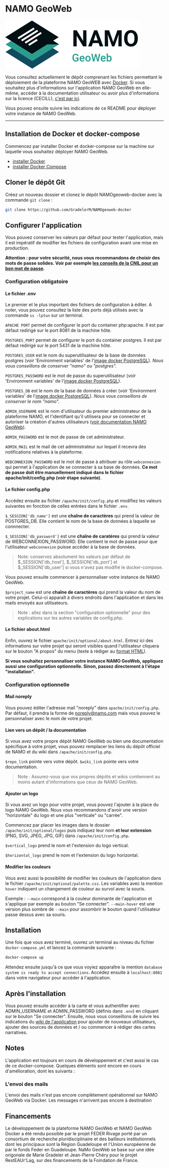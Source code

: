 # NAMO GeoWeb

![Logo horizontal NAMO](apache/init/optional/logos/horizontalNAMO.svg)

Vous consultez actuellement le dépôt comprenant les fichiers permettant le déploiement de la plateforme NAMO GeoWEB avec [Docker](https://www.docker.com/). Si vous souhaitez plus d'informations sur l'application NAMO GeoWeb en elle-même, accéder à la documentation utilisateur ou avoir plus d'informations sur la licence (CECILL), [c'est par ici](https://github.com/GradelerM/NAMOgeoweb).

Vous pouvez ensuite suivre les indications de ce README pour déployer votre instance de NAMO GeoWeb.

---

## Installation de Docker et docker-compose

Commencez par installer Docker et docker-compose sur la machine sur laquelle vous souhaitez déployer NAMO GeoWeb.

* [installer Docker](https://docs.docker.com/get-docker/)
* [installer Docker Compose](https://docs.docker.com/compose/install/)

## Cloner le dépôt Git

Créez un nouveau dossier et clonez le dépôt NAMOgeoweb-docker avec la commande `git clone` :

```bash
git clone https://github.com/GradelerM/NAMOgeoweb-docker
```

## Configurer l'application

Vous pouvez conserver les valeurs par défaut pour tester l'application, mais il est impératif de modifier les fichiers de configuration avant une mise en production.

**Attention : pour votre sécurité, nous vous recommandons de choisir des mots de passe solides. Voir par exemple [les conseils de la CNIL pour un bon mot de passe](https://www.cnil.fr/fr/les-conseils-de-la-cnil-pour-un-bon-mot-de-passe).**

### Configuration obligatoire

#### Le fichier .env

Le premier et le plus important des fichiers de configuration à éditer. A noter, vous pouvez consultez la liste des ports déjà utilisés avec la commande `ss -lptun` sur un terminal.

`APACHE PORT` permet de configurer le port du container php:apache. Il est par défaut redirigé sur le port 8081 de la machine hôte.

`POSTGRES_PORT` permet de configurer le port du container postgres. Il est par défaut redirigé sur le port 5431 de la machine hôte.

`POSTGRES_USER` est le nom du superutilisateur de la base de données postgres (voir 'Environment variables' de l'[image docker PostgreSQL](https://hub.docker.com/_/postgres/)). _Nous vous conseillons de conserver "namo" ou "postgres"._

`POSTGRES_PASSWORD` est le mot de passe du superutilisateur (voir 'Environment variables' de l'[image docker PostgreSQL](https://hub.docker.com/_/postgres/)).

`POSTGRES_DB` est le nom de la base de données à créer (voir 'Environment variables' de l'[image docker PostgreSQL](https://hub.docker.com/_/postgres/)). _Nous vous conseillons de conserver le nom "namo"._

`ADMIN_USERNAME` est le nom d'utilisateur du premier administrateur de la plateforme NAMO, et l'identifiant qu'il utilisera pour se connecter et autoriser la création d'autres utilisateurs ([voir documentation NAMO GeoWeb](https://github.com/GradelerM/NAMOgeoweb/wiki/Administrator-interface)).

`ADMIN_PASSWORD` est le mot de passe de cet administrateur.

`ADMIN_MAIL` est le mail de cet administrateur sur lequel il recevra des notifications relatives à la plateforme.

`WEBCONNEXION_PASSWORD` est le mot de passe à attribuer au rôle `webconnexion` qui permet à l'application de se connecter à sa base de données. **Ce mot de passe doit être manuellement indiqué dans le fichier apache/init/config.php (voir étape suivante)**.

#### Le fichier config.php

Accédez ensuite au fichier `/apache/init/config.php` et modifiez les valeurs suivantes en fonction de celles entrées dans le fichier `.env`.

`$_SESSION['db_name']` est une **chaîne de caractères** qui prend la valeur de POSTGRES_DB. Elle contient le nom de la base de données à laquelle se connnecter.

`$_SESSION['db_password']` est une **chaîne de caratères** qui prend la valeur de WEBCONNEXION_PASSWORD. Elle contient le mot de passe pour que l'utilisateur `webconnexion` puisse accéder à la base de données.

> Note: conservez absolument les valeurs par défaut de $_SESSION['db_host'],  $_SESSION['db_port'] et $_SESSION['db_user'] si vous n'avez pas modifié le docker-compose.

Vous pouvez ensuite commencer à personnaliser votre instance de NAMO GeoWeb.

`$project_name` est une **chaîne de caractères** qui prend la valeur du nom de votre projet. Celui-ci apparaît à divers endroits dans l'application et dans les mails envoyés aux utilisateurs.

> Note : allez dans la section "configuration optionnelle" pour des explications sur les autres variables de config.php.

#### Le fichier about.html

Enfin, ouvrez le fichier `apache/init/optional/about.html`. Entrez ici des informations sur votre projet qui seront visibles quand l'utilisateur cliquera sur le bouton "A propos" du menu (texte à rédiger au [format HTML](https://w3tutoriels.com/html/html-formatage-texte/)).

**Si vous souhaitez personnaliser votre instance NAMO GeoWeb, appliquez aussi une configuration optionnelle. Sinon, passez directement à l'étape "installation".**

### Configuration optionnelle

#### Mail noreply

Vous pouvez éditer l'adresse mail "noreply" dans `apache/init/config.php`. Par défaut, il prendra la forme de noreply@namo.com mais vous pouvez le personnaliser avec le nom de votre projet.

#### Lien vers un dépôt / la documentation

Si vous avez votre propre dépôt NAMO GeoWeb ou bien une documentation spécifique à votre projet, vous pouvez remplacer les liens du dépôt officiel de NAMO et du wiki dans `/apache/init/config.php`.

`$repo_link` pointe vers votre dépôt.
`$wiki_link` pointe vers votre documentation.

> Note : Assurez-vous que vos propres dépôts et wikis contiennent au moins autant d'informations que ceux de NAMO GeoWeb.

#### Ajouter un logo

Si vous avez un logo pour votre projet, vous pouvez l'ajouter à la place du logo NAMO GeoWeb. Nous vous recommandons d'avoir une version "horizontale" du logo et une plus "verticale" ou "carrée".

Commencez par placer les images dans le dossier `/apache/init/optional/logos` puis indiquez leur nom **et leur extension** (PNG, SVG, JPEG, JPG, GIF) dans `/apache/init/config.php`.

`$vertical_logo` prend le nom et l'extension du logo vertical.

`$horizontal_logo` prend le nom et l'extension du logo horizontal.

#### Modifier les couleurs

Vous avez aussi la possibilité de modifier les couleurs de l'application dans le fichier `/apache/init/optional/palette.css`. Les variables avec la mention `hover` indiquent un changement de couleur au survol avec la souris.

Exemple : `--main` correspond à la couleur dominante de l'application et s'applique par exemple au bouton "Se connecter". `--main-hover` est une version plus sombre de `--main` pour assombrir le bouton quand l'utilisateur passe dessus avec sa souris.

## Installation

Une fois que vous avez terminé, ouvrez un terminal au niveau du fichier `docker-compose.yml` et lancez la commande suivante :

```bash
docker-compose up
```

Attendez ensuite jusqu'à ce que vous voyiez apparaître la mention `database system is ready to accept connections`. Accédez ensuite à `localhost:8081` dans votre navigateur pour accéder à l'application.

## Après l'installation

Vous pouvez ensuite accéder à la carte et vous authentifier avec ADMIN_USERNAME et ADMIN_PASSWORD (définis dans `.env`) en cliquant sur le bouton "Se connecter". Ensuite, nous vous conseillons de suivre les indications du [wiki de l'application](https://github.com/GradelerM/NAMOgeoweb/wiki) pour ajouter de nouveaux utilisateurs, ajouter des sources de données et / ou commencer à rédiger des cartes narratives.

## Notes

L'application est toujours en cours de développement et c'est aussi le cas de ce docker-compose. Quelques éléments sont encore en cours d'amélioration, dont les suivants :

### L'envoi des mails

L'envoi des mails n'est pas encore complètement opérationnel sur NAMO GeoWeb via Docker. Les messages n'arrivent pas encore à destination 

## Financements

Le développement de la plateforme NAMO GeoWeb et NAMO GeoWeb Docker a été rendu possible par le projet FEDER Rivage porté par un consortium de recherche pluridisciplinaire et des bailleurs institutionnels dont les principaux sont la Région Guadeloupe et l'Union européenne de par le fonds Feder en Guadeloupe.
NaMo GeoWeb se base sur une idée origonale de Marie Gradeler et Jean-Pierre Chéry pour le projet RestEAUr'Lag, sur des financements de la Foindation de France.
